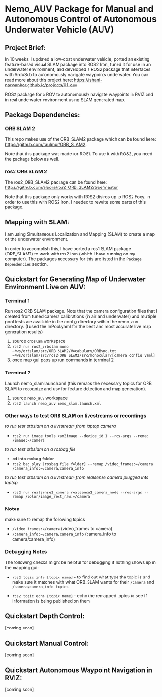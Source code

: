 # Nemo_AUV Package for Manual and Autonomous Control of Autonomous Underwater Vehicle (AUV)

## Project Brief:

In 10 weeks, I updated a low-cost underwater vehicle, ported an existing feature-based visual SLAM package into ROS2 Iron, tuned it for use in an underwater environment, and developed a ROS2 package that interfaces with ArduSub to autonomously navigate waypoints underwater. You can read more about this project here: https://ishani-narwankar.github.io/projects/01-auv

ROS2 package for a ROV to autonomously navigate waypoints in RVIZ and in real underwater environment using SLAM generated map.

## Package Dependencies:
### ORB SLAM 2
This repo makes use of the ORB_SLAM2 package which can be found here: https://github.com/raulmur/ORB_SLAM2.

Note that this package was made for ROS1. To use it with ROS2, you need the package below as well.

### ros2 ORB SLAM 2
The ros2_ORB_SLAM2 package can be found here: https://github.com/alsora/ros2-ORB_SLAM2/tree/master

Note that this package only works with ROS2 distros up to ROS2 Foxy. In order to use this with ROS2 Iron, I needed to rewrite some parts of this package.

## Mapping with SLAM:
I am using Simultaneous Localization and Mapping (SLAM) to create a map of the underwater environment. 

In order to accomplish this, I have ported a ros1 SLAM package (ORB_SLAM2) to work with ros2 iron (which I have running on my computer). The packages necessary for this are listed in the `Package Dependencies` section.

## Quickstart for Generating Map of Underwater Environment Live on AUV:
### Terminal 1
Run ros2 ORB SLAM package. Note that the camera configuration files that I created from tuned camera calibrations (in air and underwater) and multiple pool tests are available in the config directory within the nemo_auv directory. (I used the InPool.yaml for the best and most accurate live map generation results)
1. source `orbslam` workspace
2. ```ros2 run ros2_orbslam mono ~/ws/orbslam/src/ORB_SLAM2/Vocabulary/ORBvoc.txt ~/ws/orbslam/src/ros2-ORB_SLAM2/src/monocular/[camera config yaml]```
3. once map gui pops up run commands in terminal 2

### Terminal 2
Launch nemo_slam.launch.xml (this remaps the necessary topics for ORB SLAM to recognize and use for feature detection and map generation).
1. source `nemo_auv` workspace
2. ```ros2 launch nemo_auv nemo_slam.launch.xml ```

### Other ways to test ORB SLAM on livestreams or recordings
*to run test orbslam on a livestream from laptop camera*

- ```ros2 run image_tools cam2image --device_id 1 --ros-args --remap /image:=/camera```

*to run test orbslam on a rosbag file*

- cd into rosbag folder
- ```ros2 bag play [rosbag file folder] --remap /video_frames:=/camera /camera_info:=/camera/camera_info```

*to run test orbslam on a livestream from realsense camera plugged into laptop*
- `ros2 run realsense2_camera realsense2_camera_node --ros-args --remap /color/image_rect_raw:=/camera`

### Notes
make sure to remap the following topics

- ```/video_frames:=/camera``` (video_frames to camera)
- ```/camera_info:=/camera/camera_info``` (camera_info to camera/camera_info)

### Debugging Notes
The following checks might be helpful for debugging if nothing shows up in the mapping gui:

- `ros2 topic info [topic name]` - to find out what type the topic is and make sure it matches with what ORB_SLAM wants for their `/camera` and `/camera/camera_info topics`

- `ros2 topic echo [topic name]` - echo the remapped topics to see if information is being published on them

## Quickstart Depth Control:
[coming soon]

## Quickstart Manual Control:
[coming soon]

## Quickstart Autonomous Waypoint Navigation in RVIZ:
[coming soon]
